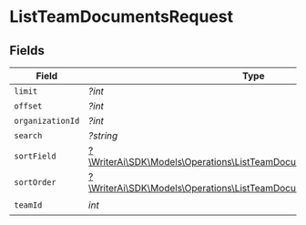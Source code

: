 # ListTeamDocumentsRequest


## Fields

| Field                                                                                                                                    | Type                                                                                                                                     | Required                                                                                                                                 | Description                                                                                                                              |
| ---------------------------------------------------------------------------------------------------------------------------------------- | ---------------------------------------------------------------------------------------------------------------------------------------- | ---------------------------------------------------------------------------------------------------------------------------------------- | ---------------------------------------------------------------------------------------------------------------------------------------- |
| `limit`                                                                                                                                  | *?int*                                                                                                                                   | :heavy_minus_sign:                                                                                                                       | N/A                                                                                                                                      |
| `offset`                                                                                                                                 | *?int*                                                                                                                                   | :heavy_minus_sign:                                                                                                                       | N/A                                                                                                                                      |
| `organizationId`                                                                                                                         | *?int*                                                                                                                                   | :heavy_minus_sign:                                                                                                                       | N/A                                                                                                                                      |
| `search`                                                                                                                                 | *?string*                                                                                                                                | :heavy_minus_sign:                                                                                                                       | N/A                                                                                                                                      |
| `sortField`                                                                                                                              | [?\WriterAi\SDK\Models\Operations\ListTeamDocumentsQueryParamSortField](../../Models/Operations/ListTeamDocumentsQueryParamSortField.md) | :heavy_minus_sign:                                                                                                                       | N/A                                                                                                                                      |
| `sortOrder`                                                                                                                              | [?\WriterAi\SDK\Models\Operations\ListTeamDocumentsQueryParamSortOrder](../../Models/Operations/ListTeamDocumentsQueryParamSortOrder.md) | :heavy_minus_sign:                                                                                                                       | N/A                                                                                                                                      |
| `teamId`                                                                                                                                 | *int*                                                                                                                                    | :heavy_check_mark:                                                                                                                       | N/A                                                                                                                                      |